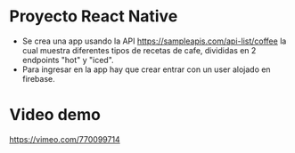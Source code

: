 # Proyecto React Native

- Se crea una app usando la API https://sampleapis.com/api-list/coffee la cual muestra diferentes tipos de recetas de cafe, divididas en 2 endpoints "hot" y "iced".
- Para ingresar en la app hay que crear entrar con un user alojado en firebase.

# Video demo

https://vimeo.com/770099714